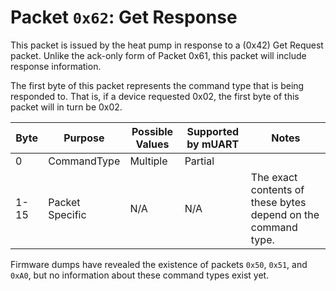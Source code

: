 # Packet `0x62`: Get Response

This packet is issued by the heat pump in response to a (0x42) Get Request packet. Unlike the ack-only form of 
Packet 0x61, this packet will include response information.

The first byte of this packet represents the command type that is being responded to. That is, if a device requested 
0x02, the first byte of this packet will in turn be 0x02.

| Byte | Purpose         | Possible Values | Supported by mUART | Notes                                                         |
|------|-----------------|-----------------|--------------------|---------------------------------------------------------------|
| 0    | CommandType     | Multiple        | Partial            |
| 1-15 | Packet Specific | N/A             | N/A                | The exact contents of these bytes depend on the command type. |

Firmware dumps have revealed the existence of packets `0x50`, `0x51`, and `0xA0`, but no information about these command
types exist yet.

